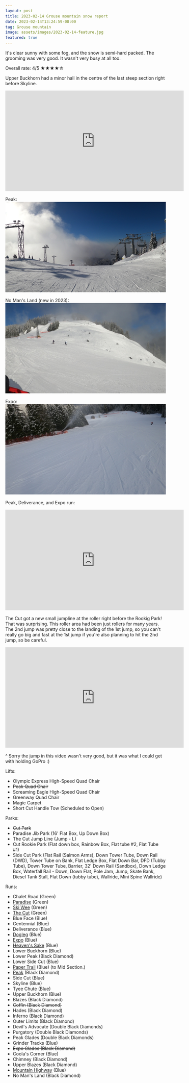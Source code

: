 ```yaml
---
layout: post
title: 2023-02-14 Grouse mountain snow report
date: 2023-02-14T13:24:59-08:00
tag: Grouse mountain
image: assets/images/2023-02-14-feature.jpg
featured: true
---
```


It's clear sunny with some fog, and the snow is semi-hard packed. The grooming was very good. It wasn't very busy at all too.

Overall rate: 4/5 ★★★★☆

Upper Buckhorn had a minor hall in the centre of the last steep section right before Skyline.
<iframe width="560" height="315" src="https://www.youtube.com/embed/ts7NGxJ3fw4" title="YouTube video player" frameborder="0" allow="accelerometer; autoplay; clipboard-write; encrypted-media; gyroscope; picture-in-picture; web-share" allowfullscreen></iframe>

Peak:
![](/assets/images/2023-02-14-vlcsnap-2023-02-14-14h03m59s569.jpg)

No Man's Land (new in 2023):
![](/assets/images/2023-02-14-vlcsnap-2023-02-14-14h04m39s656.jpg)

Expo:
![](/assets/images/2023-02-14-vlcsnap-2023-02-14-14h05m18s334.jpg)

Peak, Deliverance, and Expo run:
<iframe width="560" height="315" src="https://www.youtube.com/embed/6fmdPQYUJ78" title="YouTube video player" frameborder="0" allow="accelerometer; autoplay; clipboard-write; encrypted-media; gyroscope; picture-in-picture; web-share" allowfullscreen></iframe>

The Cut got a new small jumpline at the roller right before the Rookig Park! That was surprising. This roller area had been just rollers for many years.
The 2nd jump was pretty close to the landing of the 1st jump, so you can't really go big and fast at the 1st jump if you're also planning to hit the 2nd jump, so be careful.
<iframe width="560" height="315" src="https://www.youtube.com/embed/jgHsRa6MA5I" title="YouTube video player" frameborder="0" allow="accelerometer; autoplay; clipboard-write; encrypted-media; gyroscope; picture-in-picture; web-share" allowfullscreen></iframe>

^ Sorry the jump in this video wasn't very good, but it was what I could get with holding GoPro :)




Lifts:

* Olympic Express High-Speed Quad Chair
* <del>Peak Quad Chair</del>
* Screaming Eagle High-Speed Quad Chair
* Greenway Quad Chair
* Magic Carpet
* Short Cut Handle Tow (Scheduled to Open)

Parks:

* <del>Cut Park</del>
* Paradise Jib Park (16' Flat Box, Up Down Box)
* The Cut Jump Line (Jump - L)
* Cut Rookie Park (Flat down box, Rainbow Box, Flat tube #2, Flat Tube #1)
* Side Cut Park (Flat Rail (Salmon Arms), Down Tower Tube, Down Rail (DWD), Tower Tube on Bank, Flat Ledge Box, Flat Down Bar, DFD (Tubby Tube), Down Tower Tube, Barrier, 32' Down Rail (Sandbox), Down Ledge Box, Waterfall Rail - Down, Down Flat, Pole Jam, Jump, Skate Bank, Diesel Tank Stall, Flat Down (tubby tube), Wallride, Mini Spine Wallride)

Runs:

* Chalet Road (Green)
* [Paradise](/grouse/paradise) (Green)
* [Ski Wee](/magic-carpet/) (Green)
* [The Cut](/grouse/the-cut/) (Green)
* Blue Face (Blue)
* Centennial (Blue)
* Deliverance (Blue)
* [Dogleg](/dogleg/) (Blue)
* [Expo](/grouse/expo/) (Blue)
* [Heaven's Sake](/heavens-sake/) (Blue)
* Lower Buckhorn (Blue)
* Lower Peak (Black Diamond)
* Lower Side Cut (Blue)
* [Paper Trail](/paper-trail/) (Blue) (to Mid Section.)
* [Peak](/grouse/peak/) (Black Diamond)
* Side Cut (Blue)
* Skyline (Blue)
* Tyee Chute (Blue)
* Upper Buckhorn (Blue)
* Blazes (Black Diamond)
* <del>Coffin (Black Diamond)</del>
* Hades (Black Diamond)
* Inferno (Black Diamond)
* Outer Limits (Black Diamond)
* Devil's Advocate (Double Black Diamonds)
* Purgatory (Double Black Diamonds)
* Peak Glades (Double Black Diamonds)
* Grinder Tracks (Blue)
* <del>Expo Glades (Black Diamond)</del>
* Coola's Corner (Blue)
* Chimney (Black Diamond)
* Upper Blazes (Black Diamond)
* [Mountain Highway](/grouse/mountain-highway/) (Blue)
* No Man's Land (Black Diamond)


